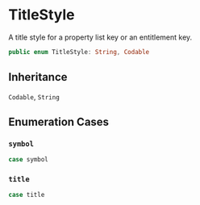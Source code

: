 # TitleStyle

A title style for a property list key or an entitlement key.

``` swift
public enum TitleStyle: String, Codable 
```

## Inheritance

`Codable`, `String`

## Enumeration Cases

### `symbol`

``` swift
case symbol
```

### `title`

``` swift
case title
```
